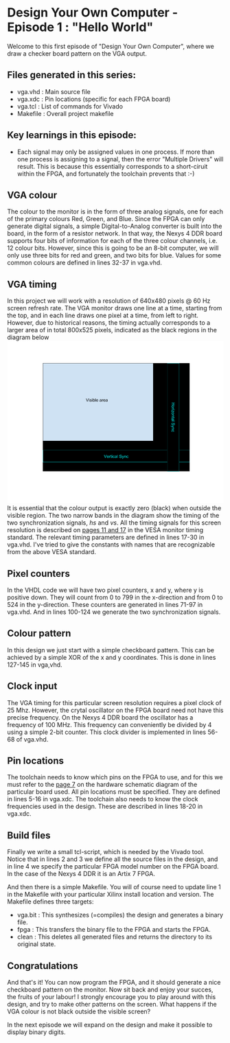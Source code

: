 # Design Your Own Computer - Episode 1 : "Hello World"

Welcome to this first episode of "Design Your Own Computer", where we draw a
checker board pattern on the VGA output.

## Files generated in this series:
* vga.vhd   : Main source file
* vga.xdc   : Pin locations (specific for each FPGA board)
* vga.tcl   : List of commands for Vivado
* Makefile  : Overall project makefile

## Key learnings in this episode:
* Each signal may only be assigned values in one process. If more than one process
is assigning to a signal, then the error "Multiple Drivers" will result. This is
because this essentially corresponds to a short-ciruit within the FPGA, and
fortunately the toolchain prevents that :-)

## VGA colour
The colour to the monitor is in the form of three analog signals, one for
each of the primary colours Red, Green, and Blue. Since the FPGA can only
generate digital signals, a simple Digital-to-Analog converter is built into
the board, in the form of a resistor network. In that way, the Nexys 4 DDR
board supports four bits of information for each of the three colour channels,
i.e. 12 colour bits.  However, since this is going to be an 8-bit computer, we
will only use three bits for red and green, and two bits for blue. Values for
some common colours are defined in lines 32-37 in vga.vhd.

## VGA timing
In this project we will work with a resolution of 640x480 pixels @ 60 Hz screen
refresh rate.  The VGA monitor draws one line at a time, starting from the top,
and in each line draws one pixel at a time, from left to right.  However, due
to historical reasons, the timing actually corresponds to a larger area of in
total 800x525 pixels, indicated as the black regions in the diagram below
![VGA timing](VGA_timing.png "VGA timing")
It is essential that the colour output is exactly zero (black) when outside the
visible region.  The two narrow bands in the diagram show the timing of the
two synchronization signals, *hs* and *vs*.  All the timing signals for this
screen resolution is described on
[pages 11 and 17](http://caxapa.ru/thumbs/361638/DMTv1r11.pdf)
in the VESA monitor timing standard.
The relevant timing parameters are defined in lines 17-30 in vga.vhd. I've tried
to give the constants with names that are recognizable from the above VESA standard.

## Pixel counters
In the VHDL code we will have two pixel counters, x and y, where y is positive
down. They will count from 0 to 799 in the x-direction and from 0 to 524 in the
y-direction. These counters are generated in lines 71-97 in vga.vhd. And in
lines 100-124 we generate the two synchronization signals.

## Colour pattern
In this design we just start with a simple checkboard pattern. This can be achieved
by a simple XOR of the x and y coordinates. This is done in lines 127-145 in vga,vhd.

## Clock input
The VGA timing for this particular screen resolution requires a pixel clock of
25 Mhz. However, the crytal oscillator on the FPGA board need not have this 
precise frequency. On the Nexys 4 DDR board the oscillator has a frequency of 100
MHz. This frequency can conveniently be divided by 4 using a simple 2-bit counter.
This clock divider is implemented in lines 56-68 of vga.vhd.

## Pin locations
The toolchain needs to know which pins on the FPGA to use, and for this we must refer to the
[page 7](https://reference.digilentinc.com/_media/reference/programmable-logic/nexys-4-ddr/nexys-4-ddr_sch.pdf)
on the hardware schematic diagram of the particular board used.
All pin locations must be specified. They are defined in lines 5-16 in vga.xdc.
The toolchain also needs to know the clock frequencies used in the design.
These are described in lines 18-20 in vga.xdc.

## Build files
Finally we write a small tcl-script, which is needed by the Vivado tool. Notice that
in lines 2 and 3 we define all the source files in the design, and in line 4 we specify
the particular FPGA model number on the FPGA board. In the case of the Nexys 4 DDR it is
an Artix 7 FPGA.

And then there is a simple Makefile. You will of course need to update line 1
in the Makefile with your particular Xilinx install location and version. The Makefile
defines three targets:
* vga.bit : This synthesizes (=compiles) the design and generates a binary file.
* fpga    : This transfers the binary file to the FPGA and starts the FPGA.
* clean   : This deletes all generated files and returns the directory to its original state.

## Congratulations
And that's it! You can now program the FPGA, and it should generate a nice checkboard pattern
on the monitor. Now sit back and enjoy your succes, the fruits of your labour!
I strongly encourage you to play around with this design, and try to make other patterns on the screen.
What happens if the VGA colour is not black outside the visible screen?

In the next episode we will expand on the design and make it possible to display binary digits.

